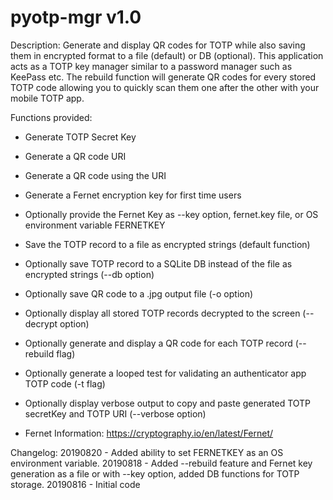 # pyotp-mgr v1.0

Description:
Generate and display QR codes for TOTP while also saving them in encrypted format to a file (default) or DB (optional). This application acts as a TOTP key manager similar to a password manager such as KeePass etc. The rebuild function will generate QR codes for every stored TOTP code allowing you to quickly scan them one after the other with your mobile TOTP app.

Functions provided:
- Generate TOTP Secret Key
- Generate a QR code URI
- Generate a QR code using the URI
- Generate a Fernet encryption key for first time users
- Optionally provide the Fernet Key as --key option, fernet.key file, or OS environment variable FERNETKEY
- Save the TOTP record to a file as encrypted strings (default function)
- Optionally save TOTP record to a SQLite DB instead of the file as encrypted strings (--db option)
- Optionally save QR code to a .jpg output file (-o option)
- Optionally display all stored TOTP records decrypted to the screen (--decrypt option)
- Optionally generate and display a QR code for each TOTP record (--rebuild flag)
- Optionally generate a looped test for validating an authenticator app TOTP code (-t flag)
- Optionally display verbose output to copy and paste generated TOTP secretKey and TOTP URI (--verbose option)

- Fernet Information: https://cryptography.io/en/latest/Fernet/

Changelog:
20190820 -  Added ability to set FERNETKEY as an OS environment variable.
20190818 -  Added --rebuild feature and Fernet key generation as a file or with
            --key option, added DB functions for TOTP storage.
20190816 -  Initial code
